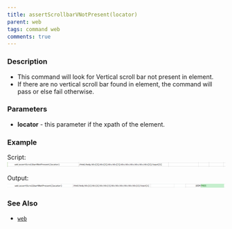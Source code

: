 ```yaml
---
title: assertScrollbarVNotPresent(locator)
parent: web
tags: command web
comments: true
---
```


### Description

- This command will look for Vertical scroll bar not present in element.
- If there are no vertical scroll bar found in element, the command will pass or else fail otherwise.

### Parameters

- **locator** - this parameter if the xpath of the element.

### Example

Script:<br/>
![](image/assertScrollbarVNotPresent_01.png)

Output:<br/>
![](image/assertScrollbarVNotPresent_02.png)

### See Also

- [`web`](index.html)
